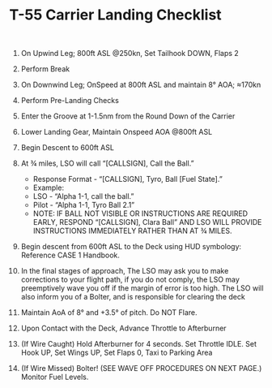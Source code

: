 # T-55 Carrier Landing Checklist

<br>

1. On Upwind Leg; 800ft ASL @250kn, Set Tailhook DOWN, Flaps 2
2. Perform Break
3. On Downwind Leg; OnSpeed at 800ft ASL and maintain 8° AOA; ≈170kn
4. Perform Pre-Landing Checks
5. Enter the Groove at 1-1.5nm from the Round Down of the Carrier
6. Lower Landing Gear, Maintain Onspeed AOA @800ft ASL
7. Begin Descent to 600ft ASL
8. At ¾ miles, LSO will call “[CALLSIGN], Call the Ball.”
   - Response Format - “[CALLSIGN], Tyro, Ball [Fuel State].”
   - Example:
   - LSO - “Alpha 1-1, call the ball.”
   - Pilot - “Alpha 1-1, Tyro Ball 2.1”
   - NOTE: IF BALL NOT VISIBLE OR INSTRUCTIONS ARE REQUIRED EARLY, RESPOND “[CALLSIGN], Clara Ball” AND LSO WILL PROVIDE INSTRUCTIONS IMMEDIATELY RATHER THAN AT ¾ MILES.
9. Begin descent from 600ft ASL to the Deck using HUD symbology: Reference CASE 1 Handbook.
10. In the final stages of approach, The LSO may ask you to make corrections to your flight path, if you do not comply, the LSO may preemptively wave you off if the margin of error is too high. The LSO will also inform you of a Bolter, and is responsible for clearing the deck
11. Maintain AoA of 8° and +3.5° of pitch. Do NOT Flare.
12. Upon Contact with the Deck, Advance Throttle to Afterburner
13. (If Wire Caught) Hold Afterburner for 4 seconds. Set Throttle IDLE. Set Hook UP, Set Wings UP, Set Flaps 0, Taxi to Parking Area

14. (If Wire Missed) Bolter! (SEE WAVE OFF PROCEDURES ON NEXT PAGE.) Monitor Fuel Levels.

<br>
